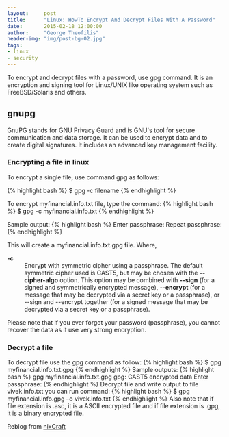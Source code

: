 ```yaml
---
layout:     post
title:      "Linux: HowTo Encrypt And Decrypt Files With A Password"
date:       2015-02-18 12:00:00
author:     "George Theofilis"
header-img: "img/post-bg-02.jpg"
tags: 
- linux 
- security
---
```


To encrypt and decrypt files with a password, use gpg command. It is an encryption and signing tool for Linux/UNIX like operating system such as FreeBSD/Solaris and others.

## gnupg

GnuPG stands for GNU Privacy Guard and is GNU's tool for secure communication and data storage. It can be used to encrypt data and to create digital signatures. It includes an advanced key management facility.

### Encrypting a file in linux

To encrypt a single file, use command gpg as follows:

{% highlight bash %}
$ gpg -c filename
{% endhighlight %}

To encrypt myfinancial.info.txt file, type the command:
{% highlight bash %}
$ gpg -c myfinancial.info.txt
{% endhighlight %}

Sample output:
{% highlight bash %}
Enter passphrase:<YOUR-PASSWORD>
Repeat passphrase:<YOUR-PASSWORD>
{% endhighlight %}

This will create a myfinancial.info.txt.gpg file. Where,

<dl>
	<dt>
		<strong>-c</strong>
	</dt> 
	<dd>
	Encrypt with symmetric cipher using a passphrase. The default symmetric cipher used is CAST5, but may be chosen with the <strong>--cipher-algo</strong> option. This option may be combined with <strong>--sign</strong> (for a signed and symmetrically encrypted message), <strong>--encrypt</strong> (for a message that may be decrypted via a secret key or a passphrase), or --sign and --encrypt together (for a signed message that may be decrypted via a secret key or a passphrase).
	</dd>
</dl>

Please note that if you ever forgot your password (passphrase), you cannot recover the data as it use very strong encryption.

### Decrypt a file

To decrypt file use the gpg command as follow:
{% highlight bash %}
$ gpg myfinancial.info.txt.gpg
{% endhighlight %}
Sample outputs:
{% highlight bash %}
gpg myfinancial.info.txt.gpg
gpg: CAST5 encrypted data
Enter passphrase:<YOUR-PASSWORD>
{% endhighlight %}
Decrypt file and write output to file vivek.info.txt you can run command:
{% highlight bash %}
$ gpg myfinancial.info.gpg –o vivek.info.txt
{% endhighlight %}
Also note that if file extension is .asc, it is a ASCII encrypted file and if file extension is .gpg, it is a binary encrypted file.

Reblog from [nixCraft](http://www.cyberciti.biz/tips/linux-how-to-encrypt-and-decrypt-files-with-a-password.html)